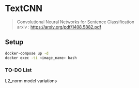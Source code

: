 # TextCNN

> Convolutional Neural Networks for Sentence Classification  
> arxiv : <https://arxiv.org/pdf/1408.5882.pdf>

## Setup
```bash
docker-compose up -d
docker exec -ti <image_name> bash
```

### TO-DO List
L2_norm
model variations